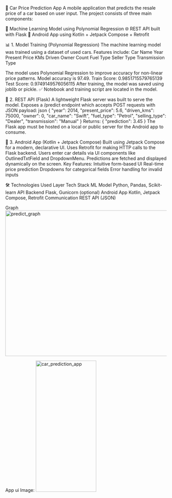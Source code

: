 🚗 Car Price Prediction App
A mobile application that predicts the resale price of a car based on user input. The project consists of three main components:

🔬 Machine Learning Model using Polynomial Regression
🌐 REST API built with Flask
📱 Android App using Kotlin + Jetpack Compose + Retrofit

📊 1. Model Training (Polynomial Regression)
The machine learning model was trained using a dataset of used cars.
Features include:
Car Name
Year
Present Price
KMs Driven
Owner Count
Fuel Type
Seller Type
Transmission Type

The model uses Polynomial Regression to improve accuracy for non-linear price patterns.
Model accuracy is 97.49.
Train Score: 0.9851715579765139
Test Score: 0.9749149576056115
After training, the model was saved using joblib or pickle.
✅ Notebook and training script are located in the model.

🧪 2. REST API (Flask)
A lightweight Flask server was built to serve the model.
Exposes a /predict endpoint which accepts POST requests with JSON payload:
json
{
  "year": 2014,
  "present_price": 5.6,
  "driven_kms": 75000,
  "owner": 0,
  "car_name": "Swift",
  "fuel_type": "Petrol",
  "selling_type": "Dealer",
  "transmission": "Manual"
}
Returns:
{
  "prediction": 3.45
}
The Flask app must be hosted on a local or public server for the Android app to consume.

📱 3. Android App (Kotlin + Jetpack Compose)
Built using Jetpack Compose for a modern, declarative UI.
Uses Retrofit for making HTTP calls to the Flask backend.
Users enter car details via UI components like OutlinedTxtField and DropdownMenu.
Predictions are fetched and displayed dynamically on the screen.
Key Features:
Intuitive form-based UI
Real-time price prediction
Dropdowns for categorical fields
Error handling for invalid inputs

🛠 Technologies Used
Layer	Tech Stack
ML Model	Python, Pandas, Scikit-learn
API Backend	Flask, Gunicorn (optional)
Android App	Kotlin, Jetpack Compose, Retrofit
Communication	REST API (JSON)

Graph
<img width="562" height="455" alt="predict_graph" src="https://github.com/user-attachments/assets/c9171b6c-1ae7-4450-86c1-c48735baae77" />

App ui Image:
<img width="189" height="410" alt="car_prediction_app" src="https://github.com/user-attachments/assets/bca53c40-cf7a-4a88-9e06-68a55268dea7" />


